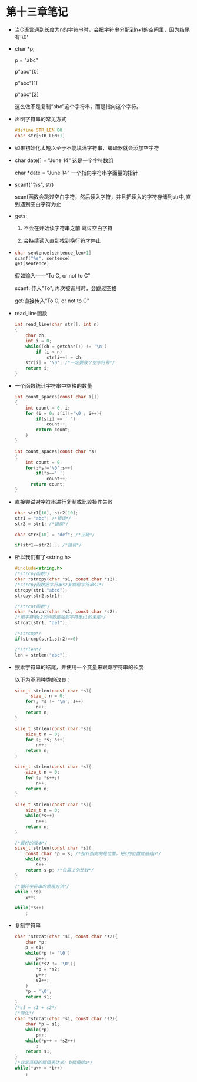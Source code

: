 # 第十三章笔记

- 当C语言遇到长度为n的字符串时，会把字符串分配到n+1的空间里，因为结尾有'\0'

- char *p;

  p = "abc"

  p"abc"[0]

  p"abc"[1]

  p"abc"[2]

  这么做不是复制“abc”这个字符串，而是指向这个字符。

  

- 声明字符串的常见方式

  ```c
  #define STR_LEN 80
  char str[STR_LEN+1]
  ```

  

- 如果初始化太短以至于不能填满字符串，编译器就会添加空字符

- char date[] = "June 14"    这是一个字符数组

  char  *date = "June 14"   一个指向字符串字面量的指针

  

- scanf("%s", str)

  scanf函数会跳过空白字符，然后读入字符，并且把读入的字符存储到str中,直到遇到空白字符为止

  

- gets:

  1. 不会在开始读字符串之前 跳过空白字符

  2. 会持续读入直到找到换行符才停止

     

- ```c
  char sentence[sentence_len+1]
  scanf("%s", sentence)
  get(sentence)
  ```

  假如输入——“To C, or not to C"

  scanf: 传入"To", 再次被调用时，会跳过空格

  get:直接传入“To C, or not to C"

  

- read_line函数

  ```c
  int read_line(char str[], int n)
  {
      char ch;
      int i = 0;
      while((ch = getchar()) != '\n')
          if (i < n)
              str[i++] = ch;
      str[i] = '\0'; /*一定要放个空字符号*/
      return i;
  }
  ```

  

- 一个函数统计字符串中空格的数量

  ```c
  int count_spaces(const char a[])
  {
      int count = 0, i;
      for (i = 0; s[i]!='\0'; i++){
          if(s[i] == ' ')
              count++;
          return count;
      }
  }
  ```

  ```c
  int count_spaces(const char *s)
  {
      int count = 0;
      for(;*s!='\0';s++)
          if(*s==' ')
              count++;
      	return count;
  }
  ```

  

- 直接尝试对字符串进行复制或比较操作失败

  ```c
  char str1[10], str2[10];
  str1 = "abc"; /*错误*/
  str2 = str1; /*错误*/
  
  char str3[10] = "def"; /*正确*/
  
  if(str1==str2)... /*错误*/
  ```

  

- 所以我们有了<string.h>

  ```c
  #include<string.h>
  /*strcpy函数*/
  char *strcpy(char *s1, const char *s2);
  /*strcpy函数把字符串s2复制给字符串s1*/
  strcpy(str1,"abcd");
  strcpy(str2,str1);
  
  /*strcat函数*/
  char *strcat(char *s1, const char *s2);
  /*把字符串s2的内容追加到字符串s1的末尾*/
  strcat(str1, "def");
  
  /*strcmp*/
  if(strcmp(str1,str2)==0)
  
  /*strlen*/
  len = strlen("abc");
  ```

  

- 搜索字符串的结尾，并使用一个变量来跟踪字符串的长度

  以下为不同种类的改良：

  ```c
  size_t strlen(const char *s){
     	size_t n = 0;
      for(; *s != '\n'; s++)
          n++;
      return n;
  }
  
  size_t strlen(const char *s){
      size_t n = 0;
      for (; *s; s++)
          n++;
      return n;
  }
  
  size_t strlen(const char *s){
      size_t n = 0;
      for (; *s++;)
          n++;
      return n;
  }
  
  size_t strlen(const char *s){
      size_t n = 0;
      while(*s++)
          n++;
      return n;
  }
  
  /*最好的版本*/
  size_t strlen(const char *s){
      const char *p = s; /*指针指向的是位置，把s的位置赋值给p*/
      while(*s)
          s++;
      return s-p; /*位置上的比较*/
  }
  
  /*循环字符串的惯用方法*/
  while (*s)
      s++;
  
  while(*s++)
      ;
  ```

  

- 复制字符串

  ```c
  char *strcat(char *s1, const char *s2){
      char *p;
      p = s1;
      while(*p != '\0')
          p++;
      while(*s2 != '\0'){
          *p = *s2;
          p++;
          s2++;
      }
      *p = '\0';
      return s1;
  }
  /*s1 = s1 + s2*/
  /*简化*/
  char *strcat(char *s1, const char *s2){
      char *p = s1;
      while(*p)
          p++;
      while(*p++ = *s2++)
          ;
      return s1;
  }
  /*非常高级的赋值表达式: b赋值给a*/
  while(*a++ = *b++)
      ;
  
  ```

  